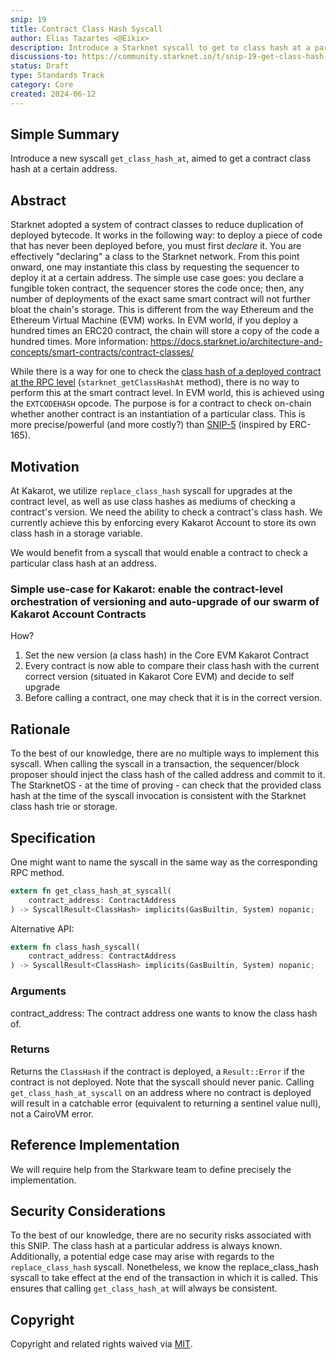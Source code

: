 ```yaml
---
snip: 19
title: Contract Class Hash Syscall
author: Elias Tazartes <@Eikix>
description: Introduce a Starknet syscall to get to class hash at a particular address.
discussions-to: https://community.starknet.io/t/snip-19-get-class-hash-at-syscall
status: Draft
type: Standards Track
category: Core
created: 2024-06-12
---
```


## Simple Summary

Introduce a new syscall `get_class_hash_at`, aimed to get a contract class hash at a certain address.

## Abstract

Starknet adopted a system of contract classes to reduce duplication of deployed bytecode. It works in the following way: to deploy a piece of code that has never been deployed before, you must first _declare_ it. You are effectively "declaring" a class to the Starknet network. From this point onward, one may instantiate this class by requesting the sequencer to deploy it at a certain address. The simple use case goes: you declare a fungible token contract, the sequencer stores the code once; then, any number of deployments of the exact same smart contract will not further bloat the chain's storage. This is different from the way Ethereum and the Ethereum Virtual Machine (EVM) works. In EVM world, if you deploy a hundred times an ERC20 contract, the chain will store a copy of the code a hundred times. More information: <https://docs.starknet.io/architecture-and-concepts/smart-contracts/contract-classes/>

While there is a way for one to check the [class hash of a deployed contract at the RPC level](https://github.com/starkware-libs/starknet-specs/blob/master/api/starknet_api_openrpc.json#L444) (`starknet_getClassHashAt` method), there is no way to perform this at the smart contract level. In EVM world, this is achieved using the `EXTCODEHASH` opcode. The purpose is for a contract to check on-chain whether another contract is an instantiation of a particular class. This is more precise/powerful (and more costly?) than [SNIP-5](https://github.com/starknet-io/SNIPs/blob/main/SNIPS/snip-5.md) (inspired by ERC-165).

## Motivation

At Kakarot, we utilize `replace_class_hash` syscall for upgrades at the contract level, as well as use class hashes as mediums of checking a contract's version. We need the ability to check a contract's class hash. We currently achieve this by enforcing every Kakarot Account to store its own class hash in a storage variable.

We would benefit from a syscall that would enable a contract to check a particular class hash at an address.

### Simple use-case for Kakarot: enable the contract-level orchestration of versioning and auto-upgrade of our swarm of Kakarot Account Contracts

How?

1. Set the new version (a class hash) in the Core EVM Kakarot Contract
2. Every contract is now able to compare their class hash with the current correct version (situated in Kakarot Core EVM) and decide to self upgrade
3. Before calling a contract, one may check that it is in the correct version.

## Rationale

To the best of our knowledge, there are no multiple ways to implement this syscall. When calling the syscall in a transaction, the sequencer/block proposer should inject the class hash of the called address and commit to it. The StarknetOS - at the time of proving - can check that the provided class hash at the time of the syscall invocation is consistent with the Starknet class hash trie or storage.

## Specification

One might want to name the syscall in the same way as the corresponding RPC method.

```rust
extern fn get_class_hash_at_syscall(
    contract_address: ContractAddress
) -> SyscallResult<ClassHash> implicits(GasBuiltin, System) nopanic;
```

Alternative API:

```rust
extern fn class_hash_syscall(
    contract_address: ContractAddress
) -> SyscallResult<ClassHash> implicits(GasBuiltin, System) nopanic;
```

### Arguments

contract_address: The contract address one wants to know the class hash of.

### Returns

Returns the `ClassHash` if the contract is deployed, a `Result::Error` if the contract is not deployed. Note that the syscall should never panic. Calling `get_class_hash_at_syscall` on an address where no contract is deployed will result in a catchable error (equivalent to returning a sentinel value null), not a CairoVM error.

## Reference Implementation

We will require help from the Starkware team to define precisely the implementation.

## Security Considerations

To the best of our knowledge, there are no security risks associated with this SNIP. The class hash at a particular address is always known. Additionally, a potential edge case may arise with regards to the `replace_class_hash` syscall. Nonetheless, we know the replace_class_hash syscall to take effect at the end of the transaction in which it is called. This ensures that calling `get_class_hash_at` will always be consistent.

## Copyright

Copyright and related rights waived via [MIT](../LICENSE).
